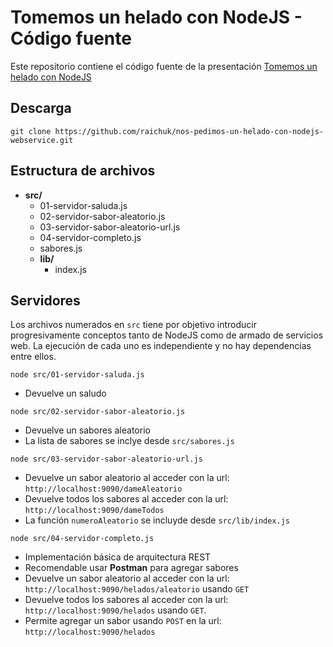 # Tomemos un helado con NodeJS - Código fuente

Este repositorio contiene el código fuente de la presentación
[Tomemos un helado con NodeJS](https://tomemos-un-helado-con-nodejs.now.sh/)

## Descarga
```
git clone https://github.com/raichuk/nos-pedimos-un-helado-con-nodejs-webservice.git
```

## Estructura de archivos

- **src/**
  - 01-servidor-saluda.js
  - 02-servidor-sabor-aleatorio.js
  - 03-servidor-sabor-aleatorio-url.js
  - 04-servidor-completo.js
  - sabores.js
  - **lib/**
    - index.js

## Servidores

Los archivos numerados en `src` tiene por objetivo introducir progresivamente conceptos tanto de NodeJS
como de armado de servicios web.
La ejecución de cada uno es independiente y no hay dependencias entre ellos.


`node src/01-servidor-saluda.js`
- Devuelve un saludo

`node src/02-servidor-sabor-aleatorio.js`
- Devuelve un sabores aleatorio
- La lista de sabores se inclye desde `src/sabores.js`

`node src/03-servidor-sabor-aleatorio-url.js`
- Devuelve un sabor aleatorio al acceder con la url: `http://localhost:9090/dameAleatorio`
- Devuelve todos los sabores al acceder con la url: `http://localhost:9090/dameTodos`
- La función `numeroAleatorio` se incluyde desde `src/lib/index.js`

`node src/04-servidor-completo.js`
- Implementación básica de arquitectura REST
- Recomendable usar **Postman** para agregar sabores
- Devuelve un sabor aleatorio al acceder con la url: `http://localhost:9090/helados/aleatorio` usando `GET`
- Devuelve todos los sabores al acceder con la url: `http://localhost:9090/helados` usando `GET`.
- Permite agregar un sabor usando `POST` en la url: `http://localhost:9090/helados`
